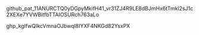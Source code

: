 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

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